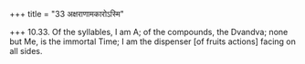 +++
title = "33 अक्षराणामकारोऽस्मि"

+++
10.33. Of the syllables, I am A; of the compounds, the Dvandva; none but
Me, is the immortal Time; I am the dispenser \[of fruits actions\]
facing on all sides.
